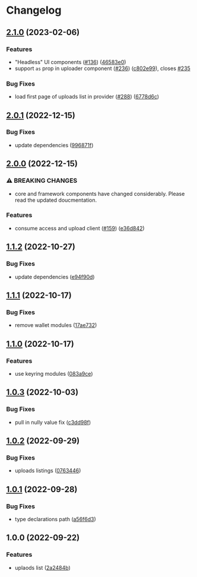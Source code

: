 # Changelog

## [2.1.0](https://github.com/web3-storage/w3ui/compare/react-uploads-list-v2.0.1...react-uploads-list-v2.1.0) (2023-02-06)


### Features

* "Headless" UI components ([#136](https://github.com/web3-storage/w3ui/issues/136)) ([46583e0](https://github.com/web3-storage/w3ui/commit/46583e08d49de1dc9dd57287fd5b9bac79a1e2e2))
* support `as` prop in uploader component ([#236](https://github.com/web3-storage/w3ui/issues/236)) ([c802e99](https://github.com/web3-storage/w3ui/commit/c802e9909289a113bf646f22d25e5c6fbd1c1d3e)), closes [#235](https://github.com/web3-storage/w3ui/issues/235)


### Bug Fixes

* load first page of uploads list in provider ([#288](https://github.com/web3-storage/w3ui/issues/288)) ([6778d6c](https://github.com/web3-storage/w3ui/commit/6778d6c7f8ec3ecc9c0f1ad2d34c36f25f9d9fdb))

## [2.0.1](https://github.com/web3-storage/w3ui/compare/react-uploads-list-v2.0.0...react-uploads-list-v2.0.1) (2022-12-15)


### Bug Fixes

* update dependencies ([996871f](https://github.com/web3-storage/w3ui/commit/996871fc433659a56100e529a969fbb9c054e103))

## [2.0.0](https://github.com/web3-storage/w3ui/compare/react-uploads-list-v1.1.2...react-uploads-list-v2.0.0) (2022-12-15)


### ⚠ BREAKING CHANGES

* core and framework components have changed considerably. Please read the updated doucmentation.

### Features

* consume access and upload client ([#159](https://github.com/web3-storage/w3ui/issues/159)) ([e36d842](https://github.com/web3-storage/w3ui/commit/e36d842b1695032355ab29646c3dce6a33880517))

## [1.1.2](https://github.com/web3-storage/w3ui/compare/react-uploads-list-v1.1.1...react-uploads-list-v1.1.2) (2022-10-27)


### Bug Fixes

* update dependencies ([e94f90d](https://github.com/web3-storage/w3ui/commit/e94f90d08e575f16ca4a91c6032bc3af6a613fcf))

## [1.1.1](https://github.com/web3-storage/w3ui/compare/react-uploads-list-v1.1.0...react-uploads-list-v1.1.1) (2022-10-17)


### Bug Fixes

* remove wallet modules ([17ae732](https://github.com/web3-storage/w3ui/commit/17ae7326b08b0129a64de4235d795a808e750514))

## [1.1.0](https://github.com/web3-storage/w3ui/compare/react-uploads-list-v1.0.3...react-uploads-list-v1.1.0) (2022-10-17)


### Features

* use keyring modules ([083a9ce](https://github.com/web3-storage/w3ui/commit/083a9ce3c64b91cb3017308bdf71f046ec93bce0))

## [1.0.3](https://github.com/web3-storage/w3ui/compare/react-uploads-list-v1.0.2...react-uploads-list-v1.0.3) (2022-10-03)


### Bug Fixes

* pull in nully value fix ([c3dd98f](https://github.com/web3-storage/w3ui/commit/c3dd98f860d63f9c653c4c2ca17d10e027c58a0a))

## [1.0.2](https://github.com/web3-storage/w3ui/compare/react-uploads-list-v1.0.1...react-uploads-list-v1.0.2) (2022-09-29)


### Bug Fixes

* uploads listings ([0763446](https://github.com/web3-storage/w3ui/commit/0763446f1d6d70b1c3adef8221b35396b133c01e))

## [1.0.1](https://github.com/web3-storage/w3ui/compare/react-uploads-list-v1.0.0...react-uploads-list-v1.0.1) (2022-09-28)


### Bug Fixes

* type declarations path ([a56f6d3](https://github.com/web3-storage/w3ui/commit/a56f6d3acb4ebd1c1ba7635ebf88e138770627f6))

## 1.0.0 (2022-09-22)


### Features

* uplaods list ([2a2484b](https://github.com/web3-storage/w3ui/commit/2a2484b9acacb33f1c6154b2eab692bf6f848119))
